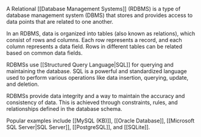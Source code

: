 A Relational [[Database Management Systems]] (RDBMS) is a type of database management system (DBMS) that stores and provides access to data points that are related to one another.

In an RDBMS, data is organized into tables (also known as relations), which consist of rows and columns. Each row represents a record, and each column represents a data field. Rows in different tables can be related based on common data fields.

RDBMSs use [[Structured Query Language|SQL]] for querying and maintaining the database. SQL is a powerful and standardized language used to perform various operations like data insertion, querying, update, and deletion.

RDBMSs provide data integrity and a way to maintain the accuracy and consistency of data. This is achieved through constraints, rules, and relationships defined in the database schema.

Popular examples include [[MySQL (KB)]], [[Oracle Database]], [[Microsoft SQL Server|SQL Server]], [[PostgreSQL]], and [[SQLite]].